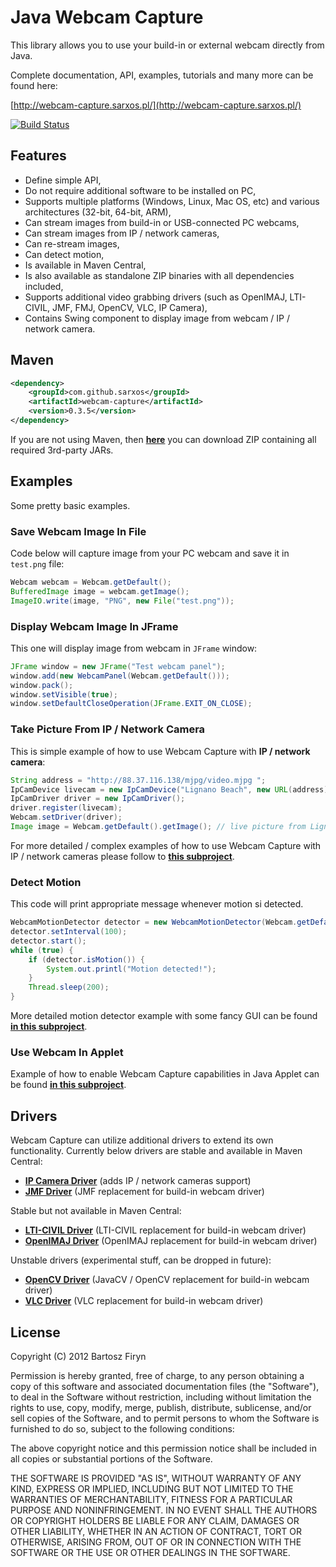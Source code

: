 # Java Webcam Capture

This library allows you to use your build-in or external webcam directly from Java.

Complete documentation, API, examples, tutorials and many more can be found here:

[http://webcam-capture.sarxos.pl/](http://webcam-capture.sarxos.pl/)


[![Build Status](https://secure.travis-ci.org/sarxos/webcam-capture.png?branch=master)](http://travis-ci.org/sarxos/webcam-capture)

## Features

* Define simple API,
* Do not require additional software to be installed on PC,
* Supports multiple platforms (Windows, Linux, Mac OS, etc) and various architectures (32-bit, 64-bit, ARM),
* Can stream images from build-in or USB-connected PC webcams, 
* Can stream images from IP / network cameras,
* Can re-stream images,
* Can detect motion,
* Is available in Maven Central,
* Is also available as standalone ZIP binaries with all dependencies included,
* Supports additional video grabbing drivers (such as OpenIMAJ, LTI-CIVIL, JMF, FMJ, OpenCV, VLC, IP Camera),
* Contains Swing component to display image from webcam / IP / network camera.

## Maven

```xml
<dependency>
	<groupId>com.github.sarxos</groupId>
	<artifactId>webcam-capture</artifactId>
	<version>0.3.5</version>
</dependency>
```

If you are not using Maven, then **[here](http://www.sarxos.pl/repo/maven2/com/github/sarxos/webcam-capture/0.3.5/webcam-capture-0.3.5-dist.zip)**
you can download ZIP containing all required 3rd-party JARs.

## Examples

Some pretty basic examples.

### Save Webcam Image In File

Code below will capture image from your PC webcam and save it in ```test.png``` file:

```java
Webcam webcam = Webcam.getDefault();
BufferedImage image = webcam.getImage();
ImageIO.write(image, "PNG", new File("test.png"));
```

### Display Webcam Image In JFrame

This one will display image from webcam in ```JFrame``` window:

```java
JFrame window = new JFrame("Test webcam panel");
window.add(new WebcamPanel(Webcam.getDefault()));
window.pack();
window.setVisible(true);
window.setDefaultCloseOperation(JFrame.EXIT_ON_CLOSE);
```

### Take Picture From IP / Network Camera

This is simple example of how to use Webcam Capture with **IP / network camera**:

```java
String address = "http://88.37.116.138/mjpg/video.mjpg ";
IpCamDevice livecam = new IpCamDevice("Lignano Beach", new URL(address), IpCamMode.PUSH);
IpCamDriver driver = new IpCamDriver();
driver.register(livecam);
Webcam.setDriver(driver);
Image image = Webcam.getDefault().getImage(); // live picture from Lignano beach (Italia)
```

For more detailed / complex examples of how to use Webcam Capture with IP / network cameras please follow to **[this
subproject](https://github.com/sarxos/webcam-capture/tree/master/webcam-capture-driver-ipcam)**.

### Detect Motion

This code will print appropriate message whenever motion si detected.

```java
WebcamMotionDetector detector = new WebcamMotionDetector(Webcam.getDefault(), 25, 1000);
detector.setInterval(100);
detector.start();
while (true) {
    if (detector.isMotion()) {
    	System.out.printl("Motion detected!");
    }
    Thread.sleep(200);
}
```

More detailed motion detector example with some fancy GUI can be found **[in this subproject](https://github.com/sarxos/webcam-capture/tree/master/webcam-capture-examples/webcam-capture-motiondetector)**.

### Use Webcam In Applet

Example of how to enable Webcam Capture capabilities in Java Applet can be found **[in this subproject](https://github.com/sarxos/webcam-capture/tree/master/webcam-capture-examples/webcam-capture-applet)**.

## Drivers

Webcam Capture can utilize additional drivers to extend its own functionality. Currently below
drivers are stable and available in Maven Central:

* **[IP Camera Driver](https://github.com/sarxos/webcam-capture/tree/master/webcam-capture-driver-ipcam)** (adds IP / network cameras support)  
* **[JMF Driver](https://github.com/sarxos/webcam-capture/tree/master/webcam-capture-driver-jmf)** (JMF replacement for build-in webcam driver)

Stable but not available in Maven Central:

* **[LTI-CIVIL Driver](https://github.com/sarxos/webcam-capture/tree/master/webcam-capture-driver-civil)** (LTI-CIVIL replacement for build-in webcam driver)
* **[OpenIMAJ Driver](https://github.com/sarxos/webcam-capture/tree/master/webcam-capture-driver-civil)** (OpenIMAJ replacement for build-in webcam driver)

Unstable drivers (experimental stuff, can be dropped in future):

* **[OpenCV Driver](https://github.com/sarxos/webcam-capture/tree/master/webcam-capture-driver-javacv)** (JavaCV / OpenCV replacement for build-in webcam driver)  
* **[VLC Driver](https://github.com/sarxos/webcam-capture/tree/master/webcam-capture-driver-vlcj)** (VLC replacement for build-in webcam driver)

## License

Copyright (C) 2012 Bartosz Firyn

Permission is hereby granted, free of charge, to any person obtaining a copy of this software and associated documentation files (the "Software"), to deal in the Software without restriction, including without limitation the rights to use, copy, modify, merge, publish, distribute, sublicense, and/or sell copies of the Software, and to permit persons to whom the Software is furnished to do so, subject to the following conditions:

The above copyright notice and this permission notice shall be included in all copies or substantial portions of the Software.

THE SOFTWARE IS PROVIDED "AS IS", WITHOUT WARRANTY OF ANY KIND, EXPRESS OR IMPLIED, INCLUDING BUT NOT LIMITED TO THE WARRANTIES OF MERCHANTABILITY, FITNESS FOR A PARTICULAR PURPOSE AND NONINFRINGEMENT. IN NO EVENT SHALL THE AUTHORS OR COPYRIGHT HOLDERS BE LIABLE FOR ANY CLAIM, DAMAGES OR OTHER LIABILITY, WHETHER IN AN ACTION OF CONTRACT, TORT OR OTHERWISE, ARISING FROM, OUT OF OR IN CONNECTION WITH THE SOFTWARE OR THE USE OR OTHER DEALINGS IN THE SOFTWARE.

